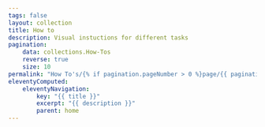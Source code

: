 ```yaml
---
tags: false
layout: collection
title: How to
description: Visual instuctions for different tasks
pagination:
    data: collections.How-Tos
    reverse: true
    size: 10
permalink: "How To's/{% if pagination.pageNumber > 0 %}page/{{ pagination.pageNumber + 1 }}{% endif %}/"
eleventyComputed:
    eleventyNavigation:
        key: "{{ title }}"
        excerpt: "{{ description }}"
        parent: home
---
```

